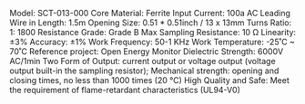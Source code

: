 Model: SCT-013-000
Core Material: Ferrite
Input Current: 100a AC
Leading Wire in Length: 1.5m
Opening Size: 0.51 * 0.51inch / 13 x 13mm
Turns Ratio: 1: 1800
Resistance Grade: Grade B
Max Sampling Resistance: 10 Ω
Linearity: ±3%
Accuracy: ±1%
Work Frequency: 50-1 KHz
Work Temperature: -25˚C ~ 70˚C
Reference project: Open Energy Monitor
Dielectric Strength: 6000V AC/1min
Two Form of Output: current output or voltage output (voltage output built-in the sampling resistor);
Mechanical strength: opening and closing times, no less than 1000 times (20 ℃) High Quality and Safe: Meet the requirement of flame-retardant characteristics (UL94-V0)
